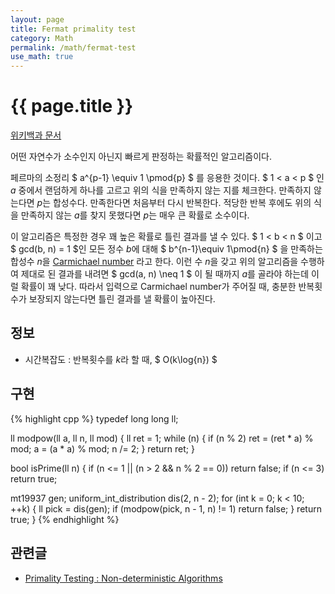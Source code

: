 ```yaml
---
layout: page
title: Fermat primality test
category: Math
permalink: /math/fermat-test
use_math: true
---
```


{{ page.title }}
================

[위키백과 문서](https://en.wikipedia.org/wiki/Fermat_primality_test)

어떤 자연수가 소수인지 아닌지 빠르게 판정하는 확률적인 알고리즘이다.

페르마의 소정리 $ a^{p-1} \equiv 1 \pmod{p} $ 를 응용한 것이다.
$ 1 < a < p $ 인 $a$ 중에서 랜덤하게 하나를 고르고 위의 식을 만족하지 않는 지를 체크한다.
만족하지 않는다면 $p$는 합성수다. 만족한다면 처음부터 다시 반복한다.
적당한 반복 후에도 위의 식을 만족하지 않는 $a$를 찾지 못했다면 $p$는
매우 큰 확률로 소수이다.

이 알고리즘은 특정한 경우 꽤 높은 확률로 틀린 결과를 낼 수 있다.
$ 1 < b < n $ 이고 $ gcd(b, n) = 1 $인 모든 정수 $b$에 대해
$ b^{n-1}\equiv 1\pmod{n} $ 을 만족하는 합성수 $n$을
[Carmichael number](https://en.wikipedia.org/wiki/Carmichael_number) 라고 한다.
이런 수 $n$을 갖고 위의 알고리즘을 수행하여 제대로 된 결과를 내려면
$ gcd(a, n) \neq 1 $ 이 될 때까지 $a$를 골라야 하는데 이럴 확률이 꽤 낮다.
따라서 입력으로 Carmichael number가 주어질 때, 충분한 반복횟수가 보장되지
않는다면 틀린 결과를 낼 확률이 높아진다.



정보
----

* 시간복잡도 : 반복횟수를 $k$라 할 때, $ O(k\log{n}) $


구현
----

{% highlight cpp %}
typedef long long ll;

ll modpow(ll a, ll n, ll mod) {
  ll ret = 1;
  while (n) {
    if (n % 2)
      ret = (ret * a) % mod;
    a = (a * a) % mod;
    n /= 2;
  }
  return ret;
}

bool isPrime(ll n) {
  if (n <= 1 || (n > 2 && n % 2 == 0))
    return false;
  if (n <= 3)
    return true;

  mt19937 gen;
  uniform_int_distribution<ll> dis(2, n - 2);
  for (int k = 0; k < 10; ++k) {
    ll pick = dis(gen);
    if (modpow(pick, n - 1, n) != 1)
      return false;
  }
  return true;
}
{% endhighlight %}


관련글
------

* [Primality Testing : Non-deterministic Algorithms](https://www.topcoder.com/community/data-science/data-science-tutorials/primality-testing-non-deterministic-algorithms/)
